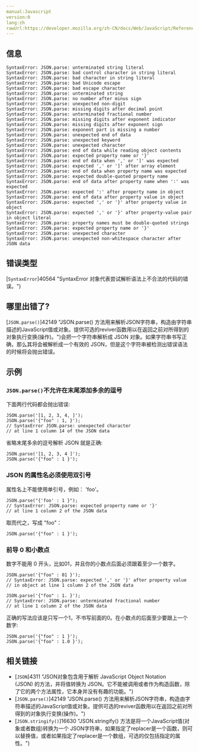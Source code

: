 ```yaml
---
manual:Javascript
version:0
lang:zh
rawUrl:https://developer.mozilla.org/zh-CN/docs/Web/JavaScript/Reference/Errors/JSON_bad_parse
---
```






## 信息<a name="信息"></a>

```
SyntaxError: JSON.parse: unterminated string literal
SyntaxError: JSON.parse: bad control character in string literal
SyntaxError: JSON.parse: bad character in string literal
SyntaxError: JSON.parse: bad Unicode escape
SyntaxError: JSON.parse: bad escape character
SyntaxError: JSON.parse: unterminated string
SyntaxError: JSON.parse: no number after minus sign
SyntaxError: JSON.parse: unexpected non-digit
SyntaxError: JSON.parse: missing digits after decimal point
SyntaxError: JSON.parse: unterminated fractional number
SyntaxError: JSON.parse: missing digits after exponent indicator
SyntaxError: JSON.parse: missing digits after exponent sign
SyntaxError: JSON.parse: exponent part is missing a number
SyntaxError: JSON.parse: unexpected end of data
SyntaxError: JSON.parse: unexpected keyword
SyntaxError: JSON.parse: unexpected character
SyntaxError: JSON.parse: end of data while reading object contents
SyntaxError: JSON.parse: expected property name or '}'
SyntaxError: JSON.parse: end of data when ',' or ']' was expected
SyntaxError: JSON.parse: expected ',' or ']' after array element
SyntaxError: JSON.parse: end of data when property name was expected
SyntaxError: JSON.parse: expected double-quoted property name
SyntaxError: JSON.parse: end of data after property name when ':' was expected
SyntaxError: JSON.parse: expected ':' after property name in object
SyntaxError: JSON.parse: end of data after property value in object
SyntaxError: JSON.parse: expected ',' or '}' after property value in object
SyntaxError: JSON.parse: expected ',' or '}' after property-value pair in object literal
SyntaxError: JSON.parse: property names must be double-quoted strings
SyntaxError: JSON.parse: expected property name or '}'
SyntaxError: JSON.parse: unexpected character
SyntaxError: JSON.parse: unexpected non-whitespace character after JSON data

```

## 错误类型<a name="错误类型"></a>


[`SyntaxError`]40564 "SyntaxError 对象代表尝试解析语法上不合法的代码的错误。")


## 哪里出错了?<a name="哪里出错了"></a>


[`JSON.parse()`]42149 "JSON.parse() 方法用来解析JSON字符串，构造由字符串描述的JavaScript值或对象。提供可选的reviver函数用以在返回之前对所得到的对象执行变换(操作)。")会把一个字符串解析成 JSON 对象。如果字符串书写正确，那么其将会被解析成一个有效的 JSON，但是这个字符串被检测出错误语法的时候将会抛出错误。


## 示例<a name="示例"></a>

### `JSON.parse()`不允许在末尾添加多余的逗号<a name="JSON.parse()_不允许在末尾添加多余的逗号"></a>


下面两行代码都会抛出错误:


```
JSON.parse('[1, 2, 3, 4, ]');
JSON.parse('{"foo" : 1, }');
// SyntaxError JSON.parse: unexpected character 
// at line 1 column 14 of the JSON data
```


省略末尾多余的逗号解析 JSON 就是正确:


```
JSON.parse('[1, 2, 3, 4 ]');
JSON.parse('{"foo" : 1 }');
```

### JSON 的属性名必须使用双引号<a name="JSON_的属性名必须使用双引号"></a>


属性名上不能使用单引号，例如： &#39;foo&#39;。


```
JSON.parse("{'foo' : 1 }");
// SyntaxError: JSON.parse: expected property name or '}' 
// at line 1 column 2 of the JSON data
```


取而代之，写成 &quot;foo&quot;：


```
JSON.parse('{"foo" : 1 }');
```

### 前导 0 和小数点<a name="前导_0_和小数点"></a>


数字不能用 0 开头，比如01，并且你的小数点后面必须跟着至少一个数字。


```
JSON.parse('{"foo" : 01 }');
// SyntaxError: JSON.parse: expected ',' or '}' after property value 
// in object at line 1 column 2 of the JSON data

JSON.parse('{"foo" : 1. }'); 
// SyntaxError: JSON.parse: unterminated fractional number 
// at line 1 column 2 of the JSON data
```


正确的写法应该是只写一个1，不书写前面的0。在小数点的后面至少要跟上一个数字:


```
JSON.parse('{"foo" : 1 }');
JSON.parse('{"foo" : 1.0 }');
```

## 相关链接<a name="相关链接"></a>

* [`JSON`]4311 "JSON对象包含用于解析 JavaScript Object Notation  (JSON) 的方法，并将值转换为 JSON。它不能被调用或者作为构造函数，除了它的两个方法属性，它本身并没有有趣的功能。")
* [`JSON.parse()`]42149 "JSON.parse() 方法用来解析JSON字符串，构造由字符串描述的JavaScript值或对象。提供可选的reviver函数用以在返回之前对所得到的对象执行变换(操作)。")
* [`JSON.stringify()`]16630 "JSON.stringify() 方法是将一个JavaScript值(对象或者数组)转换为一个 JSON字符串，如果指定了replacer是一个函数，则可以替换值，或者如果指定了replacer是一个数组，可选的仅包括指定的属性。")



